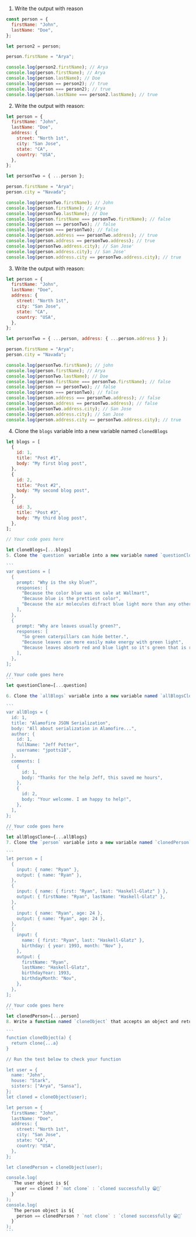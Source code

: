 1. Write the output with reason

```js
const person = {
  firstName: "John",
  lastName: "Doe",
};

let person2 = person;

person.firstName = "Arya";

console.log(person2.firstName); // Arya
console.log(person.firstName); // Arya
console.log(person.lastName); // Doe
console.log(person == person2); // true
console.log(person === person2); // true
console.log(person.lastName === person2.lastName); // true
```

2. Write the output with reason:

```js
let person = {
  firstName: "John",
  lastName: "Doe",
  address: {
    street: "North 1st",
    city: "San Jose",
    state: "CA",
    country: "USA",
  },
};

let personTwo = { ...person };

person.firstName = "Arya";
person.city = "Navada";

console.log(personTwo.firstName); // John
console.log(person.firstName); // Arya
console.log(personTwo.lastName); // Doe
console.log(person.firstName === personTwo.firstName); // false
console.log(person == personTwo); // false
console.log(person === personTwo); // false
console.log(person.address === personTwo.address); // true
console.log(person.address == personTwo.address); // true
console.log(personTwo.address.city); // San Jose'
console.log(person.address.city); // San Jose'
console.log(person.address.city == personTwo.address.city); // true
```

3. Write the output with reason:

```js
let person = {
  firstName: "John",
  lastName: "Doe",
  address: {
    street: "North 1st",
    city: "San Jose",
    state: "CA",
    country: "USA",
  },
};

let personTwo = { ...person, address: { ...person.address } };

person.firstName = "Arya";
person.city = "Navada";

console.log(personTwo.firstName); // john
console.log(person.firstName); // Arya
console.log(personTwo.lastName); // Doe
console.log(person.firstName === personTwo.firstName); // false
console.log(person == personTwo); // false
console.log(person === personTwo); // false
console.log(person.address === personTwo.address); // false
console.log(person.address == personTwo.address); // false
console.log(personTwo.address.city); // San Jose
console.log(person.address.city); // San Jose
console.log(person.address.city == personTwo.address.city); // true
```

4. Clone the `blogs` variable into a new variable named `clonedBlogs`

````js
let blogs = [
  {
    id: 1,
    title: "Post #1",
    body: "My first blog post",
  },
  {
    id: 2,
    title: "Post #2",
    body: "My second blog post",
  },
  {
    id: 3,
    title: "Post #3",
    body: "My third blog post",
  },
];

// Your code goes here

let cloneBlogs=[...blogs]
5. Clone the `question` variable into a new variable named `questionClone`

```
var questions = [
  {
    prompt: "Why is the sky blue?",
    responses: [
      "Because the color blue was on sale at Wallmart",
      "Because blue is the prettiest color",
      "Because the air molecules difract blue light more than any other color",
    ],
  },
  {
    prompt: "Why are leaves usually green?",
    responses: [
      "So green caterpillars can hide better.",
      "Because leaves can more easily make energy with green light",
      "Because leaves absorb red and blue light so it's green that is reflected",
    ],
  },
];

// Your code goes here
```
let questionClone=[...question]

6. Clone the `allBlogs` variable into a new variable named `allBlogsClone`

```
var allBlogs = {
  id: 1,
  title: "Alamofire JSON Serialization",
  body: "All about serialization in Alamofire...",
  author: {
    id: 1,
    fullName: "Jeff Potter",
    username: "jpotts18",
  },
  comments: [
    {
      id: 1,
      body: "Thanks for the help Jeff, this saved me hours",
    },
    {
      id: 2,
      body: "Your welcome. I am happy to help!",
    },
  ],
};

// Your code goes here
```
let allBlogsClone={...allBlogs}
7. Clone the `person` variable into a new variable named `clonedPerson`

```
let person = [
  {
    input: { name: "Ryan" },
    output: { name: "Ryan" },
  },
  {
    input: { name: { first: "Ryan", last: "Haskell-Glatz" } },
    output: { firstName: "Ryan", lastName: "Haskell-Glatz" },
  },
  {
    input: { name: "Ryan", age: 24 },
    output: { name: "Ryan", age: 24 },
  },
  {
    input: {
      name: { first: "Ryan", last: "Haskell-Glatz" },
      birthday: { year: 1993, month: "Nov" },
    },
    output: {
      firstName: "Ryan",
      lastName: "Haskell-Glatz",
      birthdayYear: 1993,
      birthdayMonth: "Nov",
    },
  },
];

// Your code goes here
```
let clonedPerson=[...person]
8. Write a function named `cloneObject` that accepts an object and returns the clone of the object

```
function cloneObject(a) {
  return clone{...a}
}

// Run the test below to check your function

let user = {
  name: "John",
  house: "Stark",
  sisters: ["Arya", "Sansa"],
};
let cloned = cloneObject(user);

let person = {
  firstName: "John",
  lastName: "Doe",
  address: {
    street: "North 1st",
    city: "San Jose",
    state: "CA",
    country: "USA",
  },
};

let clonedPerson = cloneObject(user);

console.log(
  `The user object is ${
    user == cloned ? `not clone` : `cloned successfully 😁👑`
  }`
);
console.log(
  `The person object is ${
    person == clonedPerson ? `not clone` : `cloned successfully 😁👑`
  }`
);
```
````
